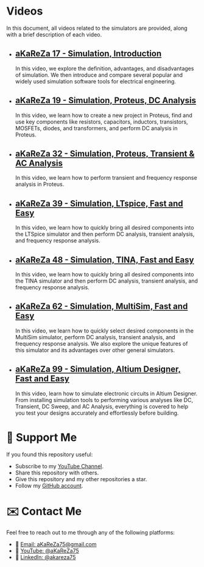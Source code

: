 # Videos  
In this document, all videos related to the simulators are provided, along with a brief description of each video.

- [aKaReZa 17 - Simulation, Introduction](https://youtu.be/VqN2q2Agd-M)  
  ---  
  In this video, we explore the definition, advantages, and disadvantages of simulation. We then introduce and compare several popular and widely used simulation software tools for electrical engineering.

- [aKaReZa 19 - Simulation, Proteus, DC Analysis](https://youtu.be/DNlR-f8oeuQ)  
  ---  
  In this video, we learn how to create a new project in Proteus, find and use key components like resistors, capacitors, inductors, transistors, MOSFETs, diodes, and transformers, and perform DC analysis in Proteus.

- [aKaReZa 32 - Simulation, Proteus, Transient & AC Analysis](https://youtu.be/yoHRWpZNOko)  
  ---  
  In this video, we learn how to perform transient and frequency response analysis in Proteus.

- [aKaReZa 39 - Simulation, LTspice, Fast and Easy](https://youtu.be/E33UTtZUTCQ)  
  ---  
  In this video, we learn how to quickly bring all desired components into the LTSpice simulator and then perform DC analysis, transient analysis, and frequency response analysis.

- [aKaReZa 48 - Simulation, TINA, Fast and Easy](https://youtu.be/6yHGW2FJB5s)  
  ---  
  In this video, we learn how to quickly bring all desired components into the TINA simulator and then perform DC analysis, transient analysis, and frequency response analysis.

- [aKaReZa 62 - Simulation, MultiSim, Fast and Easy](https://youtu.be/FBaFGeCysRk)  
  ---  
  In this video, we learn how to quickly select desired components in the MultiSim simulator, perform DC analysis, transient analysis, and frequency response analysis. We also explore the unique features of this simulator and its advantages over other general simulators.

- [aKaReZa 99 - Simulation, Altium Designer, Fast and Easy](https://youtu.be/oy_LQTaLBMg)  
  ---  
  In this video, learn how to simulate electronic circuits in Altium Designer. From installing simulation tools to performing various analyses like DC, Transient, DC Sweep, and AC Analysis, everything is covered to help you test your designs accurately and effortlessly before building.

# 🌟 Support Me
If you found this repository useful:
- Subscribe to my [YouTube Channel](https://www.youtube.com/@aKaReZa75).
- Share this repository with others.
- Give this repository and my other repositories a star.
- Follow my [GitHub account](https://github.com/aKaReZa75).

# ✉️ Contact Me
Feel free to reach out to me through any of the following platforms:
- 📧 [Email: aKaReZa75@gmail.com](mailto:aKaReZa75@gmail.com)
- 🎥 [YouTube: @aKaReZa75](https://www.youtube.com/@aKaReZa75)
- 💼 [LinkedIn: @akareza75](https://www.linkedin.com/in/akareza75)
